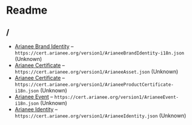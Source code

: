 # Readme

## /

- [Arianee Brand Identity](./ArianeeBrandIdentity-i18n.md) –
  `https://cert.arianee.org/version1/ArianeeBrandIdentity-i18n.json` (Unknown)
- [Arianee Certificate](./ArianeeAsset.md) – `https://cert.arianee.org/version1/ArianeeAsset.json` (Unknown)
- [Arianee Certificate](./ArianeeProductCertificate-i18n.md) –
  `https://cert.arianee.org/version1/ArianeeProductCertificate-i18n.json` (Unknown)
- [Arianee Event](./ArianeeEvent-i18n.md) – `https://cert.arianee.org/version1/ArianeeEvent-i18n.json` (Unknown)
- [Arianee Identity](./ArianeeIdentity.md) – `https://cert.arianee.org/version1/ArianeeIdentity.json` (Unknown)
